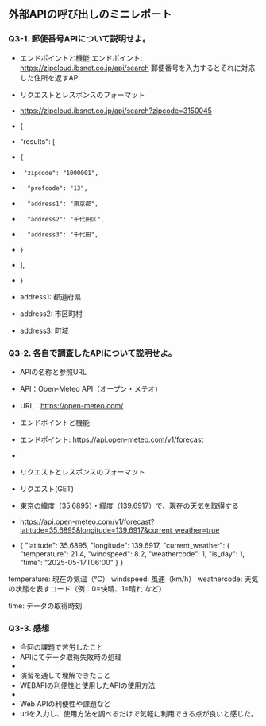 ## 外部APIの呼び出しのミニレポート
### Q3-1. 郵便番号APIについて説明せよ。
* エンドポイントと機能
エンドポイント: https://zipcloud.ibsnet.co.jp/api/search
郵便番号を入力するとそれに対応した住所を返すAPI

* リクエストとレスポンスのフォーマット
* https://zipcloud.ibsnet.co.jp/api/search?zipcode=3150045
* {
*   "results": [
*     {
*      "zipcode": "1000001",
*       "prefcode": "13",
*       "address1": "東京都",
*       "address2": "千代田区",
*       "address3": "千代田",
*     }
*   ],
* }
* address1: 都道府県
* address2: 市区町村
* address3: 町域

### Q3-2. 各自で調査したAPIについて説明せよ。
* APIの名称と参照URL
* API：Open-Meteo API（オープン・メテオ）
* URL：https://open-meteo.com/

* エンドポイントと機能
* エンドポイント: https://api.open-meteo.com/v1/forecast
* 
* リクエストとレスポンスのフォーマット
* リクエスト(GET)
* 東京の緯度（35.6895）・経度（139.6917）で、現在の天気を取得する
* https://api.open-meteo.com/v1/forecast?latitude=35.6895&longitude=139.6917&current_weather=true

* {
  "latitude": 35.6895,
  "longitude": 139.6917,
  "current_weather": {
    "temperature": 21.4,
    "windspeed": 8.2,
    "weathercode": 1,
    "is_day": 1,
    "time": "2025-05-17T06:00"
  }
}

temperature: 現在の気温（℃）
windspeed: 風速（km/h）
weathercode: 天気の状態を表すコード（例：0=快晴、1=晴れ など）

time: データの取得時刻
### Q3-3. 感想
* 今回の課題で苦労したこと
* APIにてデータ取得失敗時の処理
* 
* 演習を通して理解できたこと
* WEBAPIの利便性と使用したAPIの使用方法
* 
* Web APIの利便性や課題など
* urlを入力し、使用方法を調べるだけで気軽に利用できる点が良いと感じた。
